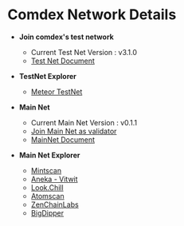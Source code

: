 # Comdex Network Details

* **Join comdex's test network** 
  * Current Test Net Version : v3.1.0
  * [Test Net Document](https://meteor-explorer.comdex.one/comdex-testnet)
  
  
* **TestNet Explorer**
  * [Meteor TestNet](http://meteor-explorer.comdex.one/comdex-testnet)
 

* **Main Net** 
  * Current Main Net Version : v0.1.1
  * [Join Main Net as validator](https://github.com/comdex-official/networks/blob/main/mainnet/02-validator-post-gentx.md)
  * [MainNet Document](https://github.com/comdex-official/networks/tree/main/mainnet/comdex-1)

* **Main Net Explorer**
  * [Mintscan](https://www.mintscan.io/comdex/)
  * [Aneka - Vitwit](https://comdex.aneka.io/)
  * [Look.Chill](https://look.chillvalidation.com/comdex)
  * [Atomscan](https://atomscan.com/comdex)
  * [ZenChainLabs](https://comdex.zenscan.io/)
  * [BigDipper](http://comdex.bigdipper.live)
